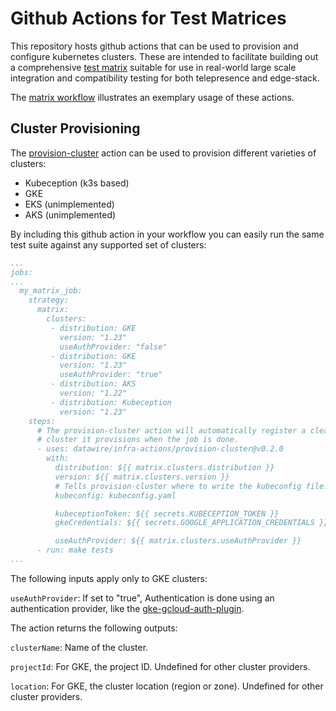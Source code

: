 # Github Actions for Test Matrices

This repository hosts github actions that can be used to provision and configure kubernetes
clusters. These are intended to facilitate building out a comprehensive [test
matrix](../.github/workflows/matrix.yaml) suitable for use in real-world large scale integration and
compatibility testing for both telepresence and edge-stack.

The [matrix workflow](../.github/workflows/matrix.yaml) illustrates an exemplary usage of these
actions.

## Cluster Provisioning

The [provision-cluster](../provision-cluster/README.md) action can be used to provision different
varieties of clusters:

- Kubeception (k3s based)
- GKE
- EKS (unimplemented)
- AKS (unimplemented)

By including this github action in your workflow you can easily run the same test suite against any
supported set of clusters:

```yaml
...
jobs:
...
  my_matrix_job:
    strategy:
      matrix:
        clusters:
         - distribution: GKE
           version: "1.23"
           useAuthProvider: "false"
         - distribution: GKE
           version: "1.23"
           useAuthProvider: "true"
         - distribution: AKS
           version: "1.22"
         - distribution: Kubeception
           version: "1.23"
    steps:
      # The provision-cluster action will automatically register a cleanup hook to remove the
      # cluster it provisions when the job is done.
      - uses: datawire/infra-actions/provision-cluster@v0.2.0
        with:
          distribution: ${{ matrix.clusters.distribution }}
          version: ${{ matrix.clusters.version }}
          # Tells provision-cluster where to write the kubeconfig file.
          kubeconfig: kubeconfig.yaml

          kubeceptionToken: ${{ secrets.KUBECEPTION_TOKEN }}
          gkeCredentials: ${{ secrets.GOOGLE_APPLICATION_CREDENTIALS }}

          useAuthProvider: ${{ matrix.clusters.useAuthProvider }}
      - run: make tests
...
```

The following inputs apply only to GKE clusters:

`useAuthProvider`: If set to "true", Authentication is done using an authentication provider, like the 
[gke-gcloud-auth-plugin](https://cloud.google.com/blog/products/containers-kubernetes/kubectl-auth-changes-in-gke).


The action returns the following outputs:

`clusterName`: Name of the cluster.

`projectId`: For GKE, the project ID. Undefined for other cluster providers.

`location`: For GKE, the cluster location (region or zone). Undefined for other cluster providers.